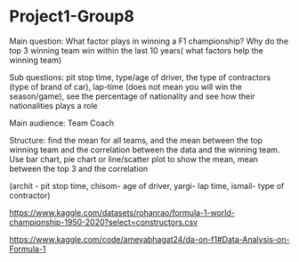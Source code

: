 # Project1-Group8

Main question:
What factor plays in winning a F1 championship? Why do the top 3 winning team win within the last 10 years( what factors help the winning team)

Sub questions: pit stop time, type/age of driver, the type of contractors (type of brand of car), lap-time (does not mean you will win the season/game), see the percentage of nationality and see how their nationalities plays a role

Main audience: Team Coach

Structure: find the mean for all teams, and the mean between the top winning team and the correlation between the data and the winning team. Use bar chart, pie chart or line/scatter plot to show the mean, mean between the top 3 and the correlation

(archit - pit stop time, chisom- age of driver, yargi- lap time, ismail- type of contractor)

https://www.kaggle.com/datasets/rohanrao/formula-1-world-championship-1950-2020?select=constructors.csv

https://www.kaggle.com/code/ameyabhagat24/da-on-f1#Data-Analysis-on-Formula-1

